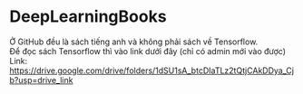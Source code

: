 # DeepLearningBooks

Ở GitHub đều là sách tiếng anh và không phải sách về Tensorflow. </br>
Để đọc sách Tensorflow thì vào link dưới đây (chỉ có admin mới vào được) </br>
Link: https://drive.google.com/drive/folders/1dSU1sA_btcDIaTLz2tQtjCAkDDya_Cjb?usp=drive_link
